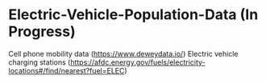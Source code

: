 # Electric-Vehicle-Population-Data (In Progress)

Cell phone mobility data (https://www.deweydata.io/)
Electric vehicle charging stations (https://afdc.energy.gov/fuels/electricity-locations#/find/nearest?fuel=ELEC)
